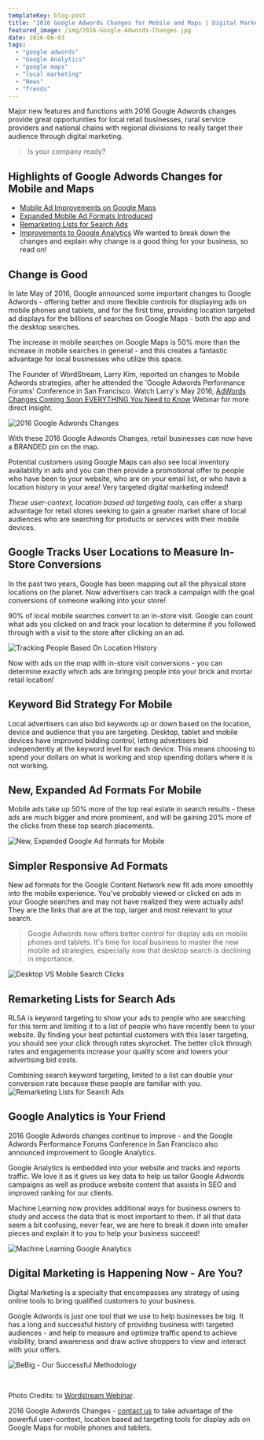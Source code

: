 ```yaml
---
templateKey: blog-post
title: "2016 Google Adwords Changes for Mobile and Maps | Digital Marketing"
featured_image: /img/2016-Google-Adwords-Changes.jpg
date: 2016-06-03
tags:
  - "google adwords"
  - "Google Analytics"
  - "google maps"
  - "local marketing"
  - "News"
  - "Trends"
---
```


Major new features and functions with 2016 Google Adwords changes provide great opportunities for local retail businesses, rural service providers and national chains with regional divisions to really target their audience through digital marketing.
> Is your company ready?

## Highlights of Google Adwords Changes for Mobile and Maps

*   [Mobile Ad Improvements on Google Maps](#googleadwordsonmaps)
*   [Expanded Mobile Ad Formats Introduced](#mobileadformats)
*   [Remarketing Lists for Search Ads](#rlsa)
*   [Improvements to Google Analytics](#improvementstogoogleanalytics)
We wanted to break down the changes and explain why change is a good thing for your business, so read on!

<!--more-->

## **Change is Good**

In late May of 2016, Google announced some important changes to Google Adwords - offering better and more flexible controls for displaying ads on mobile phones and tablets, and for the first time, providing location targeted ad displays for the billions of searches on Google Maps - both the app and the desktop searches.

The increase in mobile searches on Google Maps is 50% more than the increase in mobile searches in general - and this creates a fantastic advantage for local businesses who utilize this space.

The Founder of WordStream, Larry Kim, reported on changes to Mobile Adwords strategies, after he attended the 'Google Adwords Performance Forums' Conference in San Francisco. Watch Larry's May 2016, [AdWords Changes Coming Soon EVERYTHING You Need to Know](https://www.youtube.com/watch?v=_wLw5AOyhaI) Webinar for more direct insight.

![2016 Google Adwords Changes](/img/2016-Google-Adwords-Changes.jpg)

<a name="googleadwordsonmaps"></a>

With these 2016 Google Adwords Changes, retail businesses can now have a BRANDED pin on the map.

Potential customers using Google Maps can also see local inventory availability in ads and you can then provide a promotional offer to people who have been to your website, who are on your email list, or who have a location history in your area! Very targeted digital marketing indeed!

_These user-context, location based ad targeting tools,_ can offer a sharp advantage for retail stores seeking to gain a greater market share of local audiences who are searching for products or services with their mobile devices.

## Google Tracks User Locations to Measure In-Store Conversions

In the past two years, Google has been mapping out all the physical store locations on the planet. Now advertisers can track a campaign with the goal conversions of someone walking into your store!

90% of local mobile searches convert to an in-store visit. Google can count what ads you clicked on and track your location to determine if you followed through with a visit to the store after clicking on an ad.

![Tracking People Based On Location History](/img/Screen-Shot-2016-05-26-at-8.47.20-AM.png)

Now with ads on the map with in-store visit conversions - you can determine exactly which ads are bringing people into your brick and mortar retail location!

## Keyword Bid Strategy For Mobile

Local advertisers can also bid keywords up or down based on the location, device and audience that you are targeting. Desktop, tablet and mobile devices have improved bidding control, letting advertisers bid independently at the keyword level for each device. This means choosing to spend your dollars on what is working and stop spending dollars where it is not working.

<a name="mobileadformats"></a>

## New, Expanded Ad Formats For Mobile

Mobile ads take up 50% more of the top real estate in search results - these ads are much bigger and more prominent, and will be gaining 20% more of the clicks from these top search placements.

![New, Expanded Google Ad formats for Mobile](/img/Screen-Shot-2016-05-26-at-9.40.44-AM.png)

## Simpler Responsive Ad Formats

New ad formats for the Google Content Network now fit ads more smoothly into the mobile experience. You've probably viewed or clicked on ads in your Google searches and may not have realized they were actually ads! They are the links that are at the top, larger and most relevant to your search.
> Google Adwords now offers better control for display ads on mobile phones and tablets.
It's time for local business to master the new mobile ad strategies, especially now that desktop search is declining in importance.

<a name="rlsa"></a>

![Desktop VS Mobile Search Clicks](/img/Screen-Shot-2016-05-26-at-8.36.42-AM.png)

## Remarketing Lists for Search Ads

RLSA is keyword targeting to show your ads to people who are searching for this term and limiting it to a list of people who have recently been to your website. By finding your best potential customers with this laser targeting, you should see your click through rates skyrocket. The better click through rates and engagements increase your quality score and lowers your advertising bid costs.

Combining search keyword targeting, limited to a list can double your conversion rate because these people are familiar with you.
![Remarketing Lists for Search Ads](/img/Screen-Shot-2016-05-26-at-9.42.39-AM.png)
<a name="improvementstogoogleanalytics"></a>

## Google Analytics is Your Friend

2016 Google Adwords changes continue to improve - and the Google Adwords Performance Forums Conference in San Francisco also announced improvement to Google Analytics.

Google Analytics is embedded into your website and tracks and reports traffic. We love it as it gives us key data to help us tailor Google Adwords campaigns as well as produce website content that assists in SEO and improved ranking for our clients.

Machine Learning now provides additional ways for business owners to study and access the data that is most important to them. If all that data seem a bit confusing, never fear, we are here to break it down into smaller pieces and explain it to you to help your business succeed!

![Machine Learning Google Analytics](/img/Screen-Shot-2016-05-26-at-9.58.05-AM.png)

## **Digital Marketing is Happening Now - Are You?**

Digital Marketing is a specialty that encompasses any strategy of using online tools to bring qualified customers to your business.

Google Adwords is just one tool that we use to help businesses be big. It has a long and successful history of providing business with targeted audiences - and help to measure and optimize traffic spend to achieve visibility, brand awareness and draw active shoppers to view and interact with your offers.

![BeBig - Our Successful Methodology](/img/BeBig_logo_reverseUSE-THIS-ONE-copy-300x212.png)

&nbsp;

Photo Credits: to [Wordstream Webinar](https://www.youtube.com/watch?v=_wLw5AOyhaI).

2016 Google Adwords Changes - [contact us](https://graphicintuitions.com/get-in-touch/) to take advantage of the powerful user-context, location based ad targeting tools for display ads on Google Maps for mobile phones and tablets.